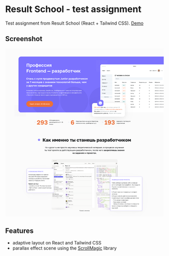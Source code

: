 # Result School - test assignment

Test assignment from Result School (React + Tailwind CSS). [Demo](https://daniilsintsov.github.io/result-test/)

## Screenshot

![Result school test task](screenshots/Result_School_test_task.png)

## Features

+ adaptive layout on React and Tailwind CSS
+ parallax effect scene using the [ScrollMagic](https://github.com/janpaepke/ScrollMagic) library
